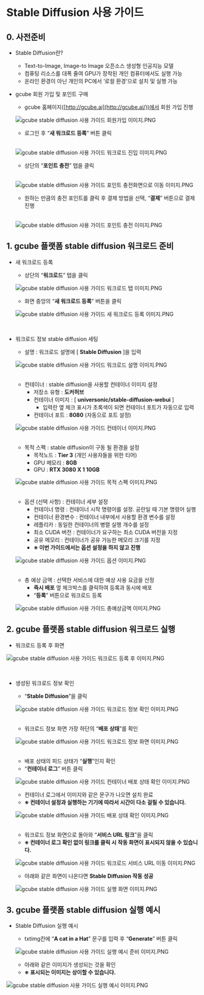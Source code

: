 # **Stable Diffusion 사용 가이드**

## **0. 사전준비**

- Stable Diffusion란?
    - Text-to-Image, Image-to Image 오픈소스 생성형 인공지능 모델
    - 컴퓨팅 리소스를 대폭 줄여 GPU가 장착된 개인 컴퓨터에서도 실행 가능
    - 온라인 환경이 아닌 개인의 PC에서 ‘로컬 환경’으로 설치 및 실행 가능

- gcube 회원 가입 및 포인트 구매
    - gcube 홈페이지([http://gcube.ai](http://gcube.ai/))에서 회원 가입 진행
    
    ![gcube stable diffusion 사용 가이드 회원가입 이미지.PNG](img/stable-diffusion/01_signup.png)
    
    - 로그인 후 “**새 워크로드 등록**” 버튼 클릭 <br><br>
    
    ![gcube stable diffusion 사용 가이드 워크로드 진입 이미지.PNG](img/stable-diffusion/02_workload.png)
    
    - 상단의 “**포인트 충전**” 탭을 클릭 <br><br>
    
    ![gcube stable diffusion 사용 가이드 포인트 충전화면으로 이동 이미지.PNG](img/stable-diffusion/03_point.png)
    
    - 원하는 만큼의 충전 포인트를 클릭 후 결제 방법을 선택, “**결제**” 버튼으로 결제 진행 <br><br>
    
    ![gcube stable diffusion 사용 가이드 포인트 충전 이미지.PNG](img/stable-diffusion/04_charge.png)
    

## **1. gcube 플랫폼 stable diffusion 워크로드 준비**

- 새 워크로드 등록
    - 상단의 “**워크로드**” 탭을 클릭
        
    ![gcube stable diffusion 사용 가이드 워크로드 탭 이미지.PNG](img/stable-diffusion/05_workload_tab.png) <br>
    
    - 화면 중앙의 “**새 워크로드 등록**” 버튼을 클릭
    
    ![gcube stable diffusion 사용 가이드 새 워크로드 등록 이미지.PNG](img/stable-diffusion/06_new_workload.png)
    
    <br>

- 워크로드 정보 stable diffusion 세팅
    - 설명 : 워크로드 설명에 [ **Stable Diffusion** ]을 입력
    
    ![gcube stable diffusion 사용 가이드 워크로드 설명 이미지.PNG](img/stable-diffusion/07_workload_desc.png)

    <br>
    
    - 컨테이너 : stable diffusion을 사용할 컨테이너 이미지 설정
        - 저장소 유형 : **도커허브**
        - 컨테이너 이미지 : [ **universonic/stable-diffusion-webui** ]
            - 입력란 옆 체크 표시가 초록색이 되면 컨테이너 포트가 자동으로 입력
        - 컨테이너 포트 : **8080** (자동으로 포트 설정)
    
    ![gcube stable diffusion 사용 가이드 컨테이너 이미지.PNG](img/stable-diffusion/08_workload_container.png)

    <br>
    
    - 목적 스펙 : stable diffusion이 구동 될 환경을 설정
        - 목적노드 : **Tier 3** (개인 사용자들을 위한 티어)
        - GPU 메모리 : **8GB**
        - GPU : **RTX 3080 X 1 10GB**
    
    ![gcube stable diffusion 사용 가이드 목적 스펙 이미지.PNG](img/stable-diffusion/09_workload_spec.png)

    <br>
    
    - 옵션 (선택 사항) : 컨테이너 세부 설정
        - 컨테이너 명령 : 컨테이너 시작 명령어를 설정. 공란일 때 기본 명령어 실행
        - 컨테이너 환경변수 : 컨테이너 내부에서 사용할 환경 변수를 설정
        - 레플리카 : 동일한 컨테이너의 병렬 실행 개수를 설정
        - 최소 CUDA 버전 : 컨테이너가 요구하는 최소 CUDA 버전을 지정
        - 공유 메모리 : 컨테이너가 공유 가능한 메모리 크기를 지정
        - **※ 이번 가이드에서는 옵션 설정을 하지 않고 진행**
    
    ![gcube stable diffusion 사용 가이드 옵션 이미지.PNG](img/stable-diffusion/10_workload_option.png)

    <br>
    
    - 총 예상 금액 : 선택한 서비스에 대한 예상 사용 요금을 산정
        - **즉시 배포** 옆 체크박스를 클릭하여 등록과 동시에 배포
        - “**등록**” 버튼으로 워크로드 등록
    
    ![gcube stable diffusion 사용 가이드 총예상금액 이미지.PNG](img/stable-diffusion/11_workload_total_cost.png)
    

## **2. gcube 플랫폼 stable diffusion 워크로드 실행**

- 워크로드 등록 후 화면

![gcube stable diffusion 사용 가이드 워크로드 등록 후 이미지.PNG](img/stable-diffusion/12_workload_after_register.png)

<br>

- 생성된 워크로드 정보 확인
    - “**Stable Diffusion**”을 클릭
    
    ![gcube stable diffusion 사용 가이드 워크로드 정보 확인 이미지.PNG](img/stable-diffusion/13_workload_detail.png)

    <br>
    
    - 워크로드 정보 화면 가장 하단의 “**배포 상태**”를 확인
    
    ![gcube stable diffusion 사용 가이드 워크로드 정보 화면 이미지.PNG](img/stable-diffusion/14_workload_detail02.png)

    <br>
    
    - 배포 상태의 피드 상태가 “**실행**”인지 확인
    - “**컨테이너 로그**” 버튼 클릭
    
    ![gcube stable diffusion 사용 가이드 컨테이너 배포 상태 확인 이미지.PNG](img/stable-diffusion/15_container_status.png)
    
    - 컨테이너 로그에서 이미지와 같은 문구가 나오면 설치 완료
    - **※ 컨테이너 설정과 실행하는 기기에 따라서 시간이 다소 걸릴 수 있습니다.**
    
    ![gcube stable diffusion 사용 가이드 배포 상태 확인 이미지.PNG](img/stable-diffusion/16_container_status02.png)

    <br>
    
    - 워크로드 정보 화면으로 돌아와 “**서비스 URL 링크**”을 클릭
    - **※ 컨테이너 로그 확인 없이 링크를 클릭 시 작동 화면이 표시되지 않을 수 있습니다.**
    
    ![gcube stable diffusion 사용 가이드 워크로드 서비스 URL 이동 이미지.PNG](img/stable-diffusion/17_workload_service_url.png)
    
    - 아래와 같은 화면이 나온다면 **Stable Diffusion 작동 성공**
    
    ![gcube stable diffusion 사용 가이드 실행 화면 이미지.PNG](img/stable-diffusion/18_workload_service_url02.png)
    

## **3. gcube 플랫폼 stable diffusion 실행 예시**

- Stable Diffusion 실행 예시
    - txtimg칸에 “**A cat in a Hat**” 문구를 입력 후 “**Generate**” 버튼 클릭
    
    ![gcube stable diffusion 사용 가이드 실행 예시 준비 이미지.PNG](img/stable-diffusion/19_workload_service_url03.png)
    
    - 아래와 같은 이미지가 생성되는 것을 확인
    - **※ 표시되는 이미지는 상이할 수 있습니다.**

![gcube stable diffusion 사용 가이드 실행 예시 이미지.PNG](img/stable-diffusion/20_workload_service_url04.png)
